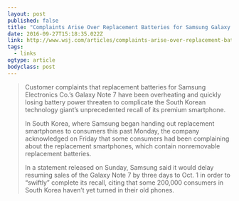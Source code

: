 ```yaml
---
layout: post 
published: false 
title: "Complaints Arise Over Replacement Batteries for Samsung Galaxy Note 7" 
date: 2016-09-27T15:18:35.022Z 
link: http://www.wsj.com/articles/complaints-arise-over-replacement-batteries-for-samsung-galaxy-note-7-1474631157 
tags:
  - links
ogtype: article 
bodyclass: post 
---
```


> Customer complaints that replacement batteries for Samsung Electronics Co.’s Galaxy Note 7 have been overheating and quickly losing battery power threaten to complicate the South Korean technology giant’s unprecedented recall of its premium smartphone.
> 
> In South Korea, where Samsung began handing out replacement smartphones to consumers this past Monday, the company acknowledged on Friday that some consumers had been complaining about the replacement smartphones, which contain nonremovable replacement batteries.
> 
> In a statement released on Sunday, Samsung said it would delay resuming sales of the Galaxy Note 7 by three days to Oct. 1 in order to “swiftly” complete its recall, citing that some 200,000 consumers in South Korea haven’t yet turned in their old phones.

